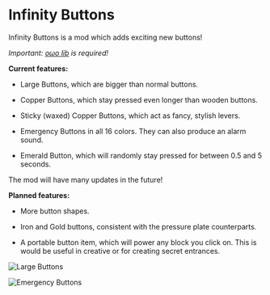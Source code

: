 # Infinity Buttons

Infinity Buttons is a mod which adds exciting new buttons!

*Important: [oωo lib](https://modrinth.com/mod/owo-lib) is required!*

**Current features:**

- Large Buttons, which are bigger than normal buttons.

- Copper Buttons, which stay pressed even longer than wooden buttons.

- Sticky (waxed) Copper Buttons, which act as fancy, stylish levers.

- Emergency Buttons in all 16 colors. They can also produce an alarm sound.

- Emerald Button, which will randomly stay pressed for between 0.5 and 5 seconds.

The mod will have many updates in the future!

**Planned features:**

- More button shapes.

- Iron and Gold buttons, consistent with the pressure plate counterparts.

- A portable button item, which will power any block you click on. This is would be useful in creative or for creating secret entrances.

![Large Buttons](https://i.imgur.com/TktdMfz.png)

![Emergency Buttons](https://i.imgur.com/YdZktEs.png)
